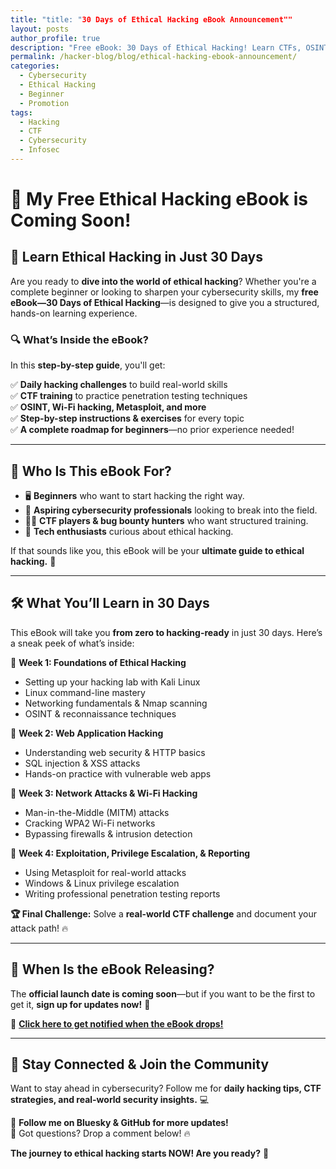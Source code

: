 ```yaml
---
title: "title: "30 Days of Ethical Hacking eBook Announcement""
layout: posts
author_profile: true
description: "Free eBook: 30 Days of Ethical Hacking! Learn CTFs, OSINT, Metasploit, Wi-Fi hacking, and more in a structured 30-day challenge. Get updates now!""
permalink: /hacker-blog/blog/ethical-hacking-ebook-announcement/
categories:
  - Cybersecurity
  - Ethical Hacking
  - Beginner
  - Promotion
tags:
  - Hacking
  - CTF
  - Cybersecurity
  - Infosec
---
```

# **🚀 My Free Ethical Hacking eBook is Coming Soon!**

## **📌 Learn Ethical Hacking in Just 30 Days**

Are you ready to **dive into the world of ethical hacking**? Whether you're a complete beginner or looking to sharpen your cybersecurity skills, my **free eBook—30 Days of Ethical Hacking**—is designed to give you a structured, hands-on learning experience.

### **🔍 What’s Inside the eBook?**
In this **step-by-step guide**, you'll get:

✅ **Daily hacking challenges** to build real-world skills  
✅ **CTF training** to practice penetration testing techniques  
✅ **OSINT, Wi-Fi hacking, Metasploit, and more**  
✅ **Step-by-step instructions & exercises** for every topic  
✅ **A complete roadmap for beginners**—no prior experience needed!  

---

## **🎯 Who Is This eBook For?**
- 🖥️ **Beginners** who want to start hacking the right way.  
- 🎯 **Aspiring cybersecurity professionals** looking to break into the field.  
- 🏴‍☠️ **CTF players & bug bounty hunters** who want structured training.  
- 🔐 **Tech enthusiasts** curious about ethical hacking.  

If that sounds like you, this eBook will be your **ultimate guide to ethical hacking.** 🚀

---

## **🛠 What You’ll Learn in 30 Days**
This eBook will take you **from zero to hacking-ready** in just 30 days. Here’s a sneak peek of what’s inside:

📌 **Week 1: Foundations of Ethical Hacking**  
- Setting up your hacking lab with Kali Linux  
- Linux command-line mastery  
- Networking fundamentals & Nmap scanning  
- OSINT & reconnaissance techniques  

📌 **Week 2: Web Application Hacking**  
- Understanding web security & HTTP basics  
- SQL injection & XSS attacks  
- Hands-on practice with vulnerable web apps  

📌 **Week 3: Network Attacks & Wi-Fi Hacking**  
- Man-in-the-Middle (MITM) attacks  
- Cracking WPA2 Wi-Fi networks  
- Bypassing firewalls & intrusion detection  

📌 **Week 4: Exploitation, Privilege Escalation, & Reporting**  
- Using Metasploit for real-world attacks  
- Windows & Linux privilege escalation  
- Writing professional penetration testing reports  

**🏆 Final Challenge:** Solve a **real-world CTF challenge** and document your attack path! 🔥

---

## **📅 When Is the eBook Releasing?**
The **official launch date is coming soon**—but if you want to be the first to get it, **sign up for updates now!** 🚀

🔗 **[Click here to get notified when the eBook drops!](#)**

---

## **💬 Stay Connected & Join the Community**
Want to stay ahead in cybersecurity? Follow me for **daily hacking tips, CTF strategies, and real-world security insights.** 💻

📡 **Follow me on Bluesky & GitHub for more updates!**  
📩 Got questions? Drop a comment below! 🔥

**The journey to ethical hacking starts NOW! Are you ready?** 🚀

